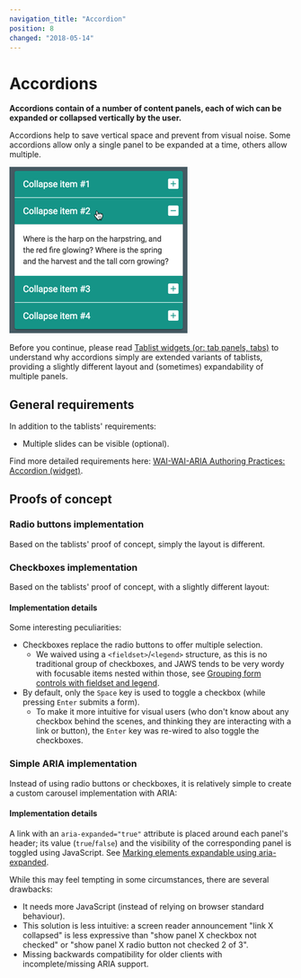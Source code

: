 ```yaml
---
navigation_title: "Accordion"
position: 8
changed: "2018-05-14"
---
```


# Accordions

**Accordions contain of a number of content panels, each of wich can be expanded or collapsed vertically by the user.**

Accordions help to save vertical space and prevent from visual noise. Some accordions allow only a single panel to be expanded at a time, others allow multiple.

![Typical accordion](_media/typical-accordion.png)

Before you continue, please read [Tablist widgets (or: tab panels, tabs)](/pages/examples/widgets/tablists) to understand why accordions simply are extended variants of tablists, providing a slightly different layout and (sometimes) expandability of multiple panels.

## General requirements

In addition to the tablists' requirements:

- Multiple slides can be visible (optional).

Find more detailed requirements here: [WAI-WAI-ARIA Authoring Practices: Accordion (widget)](https://www.w3.org/TR/wai-aria-practices/#accordion).

## Proofs of concept

### Radio buttons implementation

Based on the tablists' proof of concept, simply the layout is different.

[](_examples/accordion-with-radio-buttons)

### Checkboxes implementation

Based on the tablists' proof of concept, with a slightly different layout:

[](_examples/multi-accordion-with-checkboxes)

#### Implementation details

Some interesting peculiarities:

- Checkboxes replace the radio buttons to offer multiple selection.
    - We waived using a `<fieldset>`/`<legend>` structure, as this is no traditional group of checkboxes, and JAWS tends to be very wordy with focusable items nested within those, see [Grouping form controls with fieldset and legend](/pages/examples/forms/grouping-with-fieldsetlegend).
- By default, only the `Space` key is used to toggle a checkbox (while pressing `Enter` submits a form).
    - To make it more intuitive for visual users (who don't know about any checkbox behind the scenes, and thinking they are interacting with a link or button), the `Enter` key was re-wired to also toggle the checkboxes.

### Simple ARIA implementation

Instead of using radio buttons or checkboxes, it is relatively simple to create a custom carousel implementation with ARIA:

[](_examples/accordion-with-aria)

#### Implementation details

A link with an `aria-expanded="true"` attribute is placed around each panel's header; its value (`true`/`false`) and the visibility of the corresponding panel is toggled using JavaScript. See [Marking elements expandable using aria-expanded](/pages/examples/sensible-aria-usage/expanded).

While this may feel tempting in some circumstances, there are several drawbacks:

- It needs more JavaScript (instead of relying on browser standard behaviour).
- This solution is less intuitive: a screen reader announcement "link X collapsed" is less expressive than "show panel X checkbox not checked" or "show panel X radio button not checked 2 of 3".
- Missing backwards compatibility for older clients with incomplete/missing ARIA support.